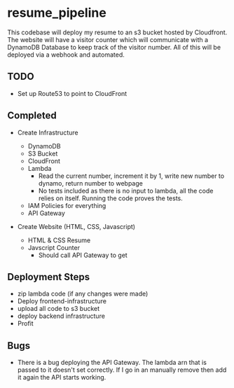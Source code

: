 # resume_pipeline

This codebase will deploy my resume to an s3 bucket hosted by Cloudfront. The website will have a visitor counter which will communicate with a DynamoDB Database to keep track of the visitor number. All of this will be deployed via a webhook and automated.

## TODO
- Set up Route53 to point to CloudFront


## Completed

- Create Infrastructure
    - DynamoDB
    - S3 Bucket
    - CloudFront
    - Lambda
        - Read the current number, increment it by 1, write new number to dynamo, return number to webpage
        - No tests included as there is no input to lambda, all the code relies on itself. Running the code proves the tests. 
    - IAM Policies for everything
    - API Gateway

- Create Website (HTML, CSS, Javascript)
    - HTML & CSS Resume
    - Javscript Counter
        - Should call API Gateway to get

## Deployment Steps

- zip lambda code (if any changes were made)
- Deploy frontend-infrastructure
- upload all code to s3 bucket
- deploy backend infrastructure
- Profit

## Bugs
- There is a bug deploying the API Gateway. The lambda arn that is passed to it doesn't set correctly. If I go in an manually remove then add it again the API starts working. 
